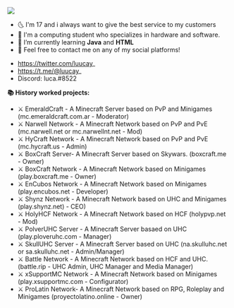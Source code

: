 ![](https://pbs.twimg.com/profile_banners/3072209228/1611217201/1500x500)

- 🌜 I'm 17 and i always want to give the best service to my customers
- 🏦 I'm a computing student who specializes in hardware and software.
- 🤔 I’m currently learning **Java** and **HTML** 
- 💬 Feel free to contact me on any of my social platforms!


* https://twitter.com/luucay_
* https://t.me/@luucay_
* Discord: luca.#8522  

**📚 History worked projects:**
- ⚔ EmeraldCraft - A Minecraft Server based on PvP and Minigames (mc.emeraldcraft.com.ar - Moderator)
- ⚔ Narwell Network - A Minecraft Network based on PvP and PvE (mc.narwell.net or mc.narwellnt.net - Mod)
- ⚔ HyCraft Network - A Minecraft Network based on PvP and PvE (mc.hycraft.us - Admin)
- ⚔ BoxCraft Server- A Minecraft Server based on Skywars. (boxcraft.me - Owner)
- ⚔ BoxCraft Network - A Minecraft Network based on Minigames (play.boxcraft.me - Owner)
- ⚔ EnCubos Network - A Minecraft Network based on Minigames (play.encubos.net - Developer)
- ⚔ Shynz Network - A Minecraft Network based on UHC and Minigames (play.shynz.net) - CEO)
- ⚔ HolyHCF Network - A Minecraft Network based on HCF (holypvp.net - Mod)
- ⚔ PolverUHC Server - A Minecraft Server basaed on UHC (play.ploveruhc.com - Manager)
- ⚔ SkullUHC Server - A Minecraft Server based on UHC (na.skulluhc.net or sa.skulluhc.net - Admin/Manager)
- ⚔ Battle Network - A Minecraft Network based on HCF and UHC. (battle.rip - UHC Admin, UHC Manager and Media Manager)
- ⚔ xSupportMC Network - A Minecraft Network based on Minigames (play.xsupportmc.com - Configurator)
- ⚔ ProLatin Network- A Minecraft Network based on RPG, Roleplay and Minigames (proyectolatino.online - Owner)

